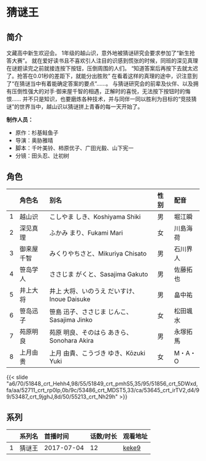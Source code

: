 # 猜谜王


## 简介

文藏高中新生欢迎会。
1年级的越山识，意外地被猜谜研究会要求参加了“新生抢答大赛”。
就在爱好读书且不喜欢引人注目的识感到慌张的时候，同班的深见真理在谜题读完之前就接连按下按钮，压倒周围的人们。
“知道答案后再按下去就太迟了。抢答在0.01秒的差距下，就能分出胜败”
在看着这样的真理的途中，识注意到了“在猜谜当中有着能确定答案的要点”……。
与猜谜研究会的前辈及伙伴、以及拥有压倒性强大的对手·御来屋千智的相遇，正解时的喜悦，无法按下按钮时的悔恨……
并不只是知识，也要磨炼各种技术，并与同伴一同以胜利为目标的“竞技猜谜”的世界当中，越山识以猜谜拼上青春的每一天开始了。

**制作人员：**
- 原作：杉基鲑鱼子
- 导演：奥胁雅晴
- 脚本：千叶美铃、柿原优子、广田光毅、山下宪一
- 分镜：田头忍、辻初树

## 角色

|     |   角色名   |   别名  | 性别 |  配音  |
|:--- |:------  |:----      |:---  |:--   |
| 1 | 越山识 | こしやま しき、Koshiyama Shiki | 男 | 堀江瞬 |
| 2 | 深见真理 | ふかみ まり、Fukami Mari | 女 | 川島海荷 |
| 3 | 御来屋千智 | みくりやちさと、Mikuriya Chisato | 男 | 石川界人 |
| 4 | 笹岛学人 | ささじま がくと、Sasajima Gakuto | 男 | 佐藤拓也 |
| 5 | 井上大将 | 井上 大将、いのうえ だいすけ、Inoue Daisuke | 男 | 畠中祐 |
| 6 | 笹岛迅子 | 笹島 迅子、ささじま じんこ、Sasajima Jinko | 女 | 松田颯水 |
| 7 | 苑原明良 | 苑原 明良、そのはら あきら、Sonohara Akira | 男 | 永塚拓馬 |
| 8 | 上月由贵 | 上月 由貴、こうづき ゆき、Kōzuki Yuki | 女 | M・A・O |

{{< slide "a6/70/51848_crt_Hehh4,98/55/51849_crt_pmhS5,35/95/51856_crt_5DWxd,fa/aa/52711_crt_rp0lp,0b/9c/53486_crt_MDST5,33/ca/53645_crt_irTV2,d4/99/53487_crt_9jghJ,8d/50/55213_crt_Nh29h" >}}

## 系列

|     | 系列名 | 首播时间       | 话数/时长 | 观看地址                                                    |
| :-- | :-- | :--------- | :---- | :------------------------------------------------------ |
| 1   | 猜谜王 | 2017-07-04 | 12    | [keke9](https://www.keke9.app/play/27504-4-239609.html) |



